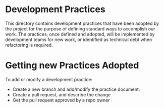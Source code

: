 # Development Practices
This directory contains development practices that have been adopted by the project for the purpose of defining standard ways to accomplish our work. The practices, once defined and adopted, will be implemented by development teams for new work, or identified as technical debt when refactoring is required.

# Getting new Practices Adopted
To add or modify a development practice:
  * Create a new branch and add/modify the practice document. 
  * Create a pull request, and describe the change
  * Get the pull request approved by a repo owner
